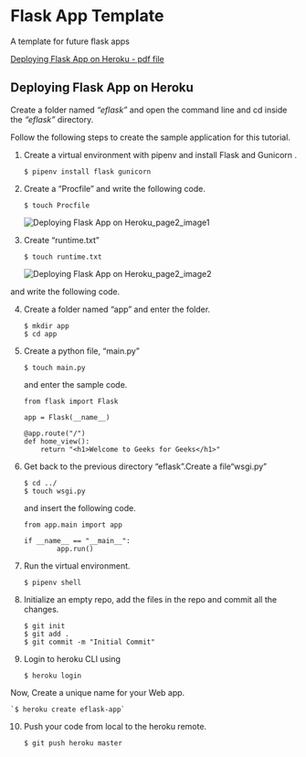 # Flask App Template 

A template for future flask apps

[Deploying Flask App on Heroku - pdf file](https://github.com/m-soro/flask_app_template_code/files/8690169/Deploying.Flask.App.on.Heroku.1.pdf)

## Deploying Flask App on Heroku

Create a folder named *“eflask”* and open the command line and cd inside the *“eflask”* directory. 

Follow the following steps to create the sample application for this tutorial.

1.	Create a virtual environment with pipenv and install Flask and Gunicorn .
 
    `$ pipenv install flask gunicorn` 

2.	Create a “Procfile” and write the following code. 
 
    `$ touch Procfile` 
    
      ![Deploying Flask App on Heroku_page2_image1](https://user-images.githubusercontent.com/63247801/168375310-9d90e906-29bd-42a9-bcec-5f85b7afd38d.jpg)


3.	Create “runtime.txt” 

    `$ touch runtime.txt`
    
      ![Deploying Flask App on Heroku_page2_image2](https://user-images.githubusercontent.com/63247801/168375328-3eb727c8-1330-4bf2-9ba8-cc689e3dbd3f.jpg)

and write the following code.

4.	Create a folder named “app” and enter the folder. 

    ```
    $ mkdir app
    $ cd app
    ```

5.	Create a python file, “main.py” 
	
    `$ touch main.py`
  
    and enter the sample code.

    ```
    from flask import Flask
 
    app = Flask(__name__)
 
    @app.route("/")
    def home_view():
        return "<h1>Welcome to Geeks for Geeks</h1>"
    ```

6.	Get back to the previous directory “eflask”.Create a file“wsgi.py” 

    ```
    $ cd ../
    $ touch wsgi.py
    ```

    and insert the following code.

    ```
    from app.main import app
 
    if __name__ == "__main__":
            app.run()
    ```

7.	Run the virtual environment.

    `$ pipenv shell`

8.	Initialize an empty repo, add the files in the repo and commit all the changes.

    ```
    $ git init 
    $ git add .
    $ git commit -m "Initial Commit"
    ```

9.	Login to heroku CLI using 

    `$ heroku login`

Now, Create a unique name for your Web app.
    
    `$ heroku create eflask-app`

10.	Push your code from local to the heroku remote. 
    
    `$ git push heroku master`
